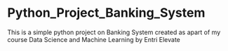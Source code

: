 # Python_Project_Banking_System
This is a simple python project on Banking System created as apart of my course Data Science and Machine Learning by Entri Elevate
